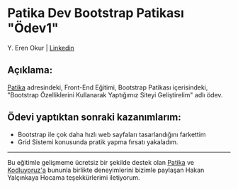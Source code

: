 # Patika Dev Bootstrap Patikası "Ödev1"

Y. Eren Okur
| [Linkedin](https://www.linkedin.com/in/eren0kur/)


## Açıklama:

 [Patika](https://www.patika.dev/) adresindeki, Front-End Eğitimi, Bootstrap Patikası içerisindeki, "Bootstrap Özelliklerini Kullanarak Yaptığımız Siteyi Geliştirelim"
 adlı ödev.

## Ödevi yaptıktan sonraki kazanımlarım:

* Bootstrap ile çok daha hızlı web sayfaları tasarlandığını farkettim 
* Grid Sistemi konusunda pratik yapma fırsatı yakaladım.

---

Bu eğitimle gelişmeme ücretsiz bir şekilde destek olan [Patika](https://www.patika.dev/) ve [Kodluyoruz'a](https://www.kodluyoruz.org/) bununla birlikte deneyimlerini bizimle  paylaşan Hakan Yalçınkaya Hocama teşekkürlerimi iletiyorum.
